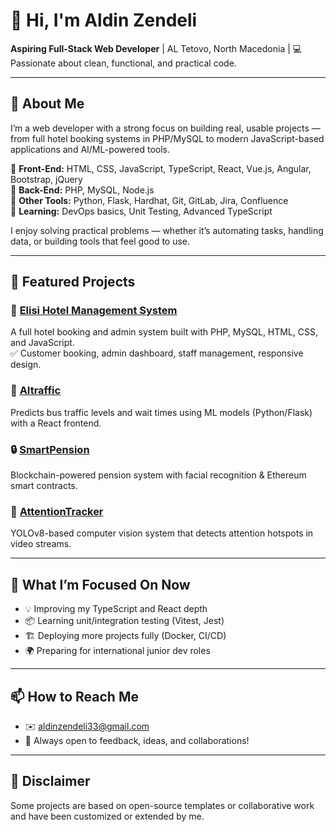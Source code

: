 # 👋 Hi, I'm Aldin Zendeli

**Aspiring Full-Stack Web Developer** | AL Tetovo, North Macedonia | 💻 Passionate about clean, functional, and practical code.

---

## 🚀 About Me

I’m a web developer with a strong focus on building real, usable projects — from full hotel booking systems in PHP/MySQL to modern JavaScript-based applications and AI/ML-powered tools.

🔹 **Front-End:** HTML, CSS, JavaScript, TypeScript, React, Vue.js, Angular, Bootstrap, jQuery  
🔹 **Back-End:** PHP, MySQL, Node.js  
🔹 **Other Tools:** Python, Flask, Hardhat, Git, GitLab, Jira, Confluence  
🔹 **Learning:** DevOps basics, Unit Testing, Advanced TypeScript

I enjoy solving practical problems — whether it’s automating tasks, handling data, or building tools that feel good to use.

---

## 💼 Featured Projects

### 🏨 [Elisi Hotel Management System](https://github.com/XTRAGES/Elisi-Hotel)
A full hotel booking and admin system built with PHP, MySQL, HTML, CSS, and JavaScript.  
✅ Customer booking, admin dashboard, staff management, responsive design.

### 🤖 [AItraffic](https://github.com/XTRAGES/AItraffic)
Predicts bus traffic levels and wait times using ML models (Python/Flask) with a React frontend.

### 🔒 [SmartPension](https://github.com/XTRAGES/smartpension)
Blockchain-powered pension system with facial recognition & Ethereum smart contracts.

### 🎯 [AttentionTracker](https://github.com/XTRAGES/AttentionTracker)
YOLOv8-based computer vision system that detects attention hotspots in video streams.

---

## 🎯 What I’m Focused On Now

- 💡 Improving my TypeScript and React depth
- 📦 Learning unit/integration testing (Vitest, Jest)
- 🏗️ Deploying more projects fully (Docker, CI/CD)
- 🌍 Preparing for international junior dev roles

---

## 📫 How to Reach Me

- ✉️ [aldinzendeli33@gmail.com](mailto:aldinzendeli33@gmail.com)
- 🌟 Always open to feedback, ideas, and collaborations!

---

## 📝 Disclaimer
Some projects are based on open-source templates or collaborative work and have been customized or extended by me.


